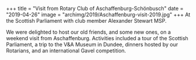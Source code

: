 +++
title = "Visit from Rotary Club of Aschaffenburg-Schönbusch"
date = "2019-04-26"
image = "archimg/2019/Aschaffenburg-visit-2019.jpg"
+++
At the Scottish Parliament with club member Alexander Stewart MSP.

We were delighted to host our old friends, and some new ones, on a weekend visit from Aschaffenburg. Activities included a tour of the Scottish Parliament, a trip to the V&amp;A Museum in Dundee, dinners hosted by our Rotarians, and an international Gavel competition.
